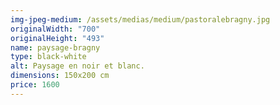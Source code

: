 ```yaml
---
img-jpeg-medium: /assets/medias/medium/pastoralebragny.jpg
originalWidth: "700"
originalHeight: "493"
name: paysage-bragny
type: black-white
alt: Paysage en noir et blanc.
dimensions: 150x200 cm
price: 1600
---
```


